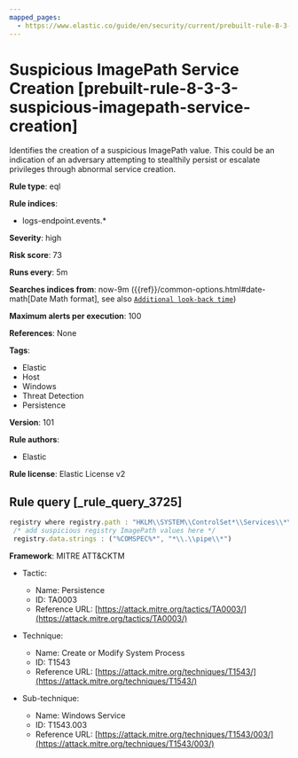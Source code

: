 ```yaml
---
mapped_pages:
  - https://www.elastic.co/guide/en/security/current/prebuilt-rule-8-3-3-suspicious-imagepath-service-creation.html
---
```


# Suspicious ImagePath Service Creation [prebuilt-rule-8-3-3-suspicious-imagepath-service-creation]

Identifies the creation of a suspicious ImagePath value. This could be an indication of an adversary attempting to stealthily persist or escalate privileges through abnormal service creation.

**Rule type**: eql

**Rule indices**:

* logs-endpoint.events.*

**Severity**: high

**Risk score**: 73

**Runs every**: 5m

**Searches indices from**: now-9m ({{ref}}/common-options.html#date-math[Date Math format], see also [`Additional look-back time`](docs-content://solutions/security/detect-and-alert/create-detection-rule.md#rule-schedule))

**Maximum alerts per execution**: 100

**References**: None

**Tags**:

* Elastic
* Host
* Windows
* Threat Detection
* Persistence

**Version**: 101

**Rule authors**:

* Elastic

**Rule license**: Elastic License v2

## Rule query [_rule_query_3725]

```js
registry where registry.path : "HKLM\\SYSTEM\\ControlSet*\\Services\\*\\ImagePath" and
 /* add suspicious registry ImagePath values here */
 registry.data.strings : ("%COMSPEC%*", "*\\.\\pipe\\*")
```

**Framework**: MITRE ATT&CKTM

* Tactic:

    * Name: Persistence
    * ID: TA0003
    * Reference URL: [https://attack.mitre.org/tactics/TA0003/](https://attack.mitre.org/tactics/TA0003/)

* Technique:

    * Name: Create or Modify System Process
    * ID: T1543
    * Reference URL: [https://attack.mitre.org/techniques/T1543/](https://attack.mitre.org/techniques/T1543/)

* Sub-technique:

    * Name: Windows Service
    * ID: T1543.003
    * Reference URL: [https://attack.mitre.org/techniques/T1543/003/](https://attack.mitre.org/techniques/T1543/003/)



